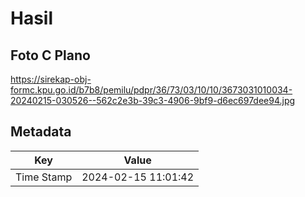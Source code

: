 # Hasil

## Foto C Plano

https://sirekap-obj-formc.kpu.go.id/b7b8/pemilu/pdpr/36/73/03/10/10/3673031010034-20240215-030526--562c2e3b-39c3-4906-9bf9-d6ec697dee94.jpg


## Metadata

| Key        | Value               |
| ---------- | ------------------- |
| Time Stamp | 2024-02-15 11:01:42 |



